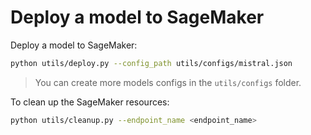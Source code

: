 # Deploy a model to SageMaker

Deploy a model to SageMaker:

```bash
python utils/deploy.py --config_path utils/configs/mistral.json
```

> You can create more models configs in the `utils/configs` folder.

To clean up the SageMaker resources:

```bash
python utils/cleanup.py --endpoint_name <endpoint_name>
```
